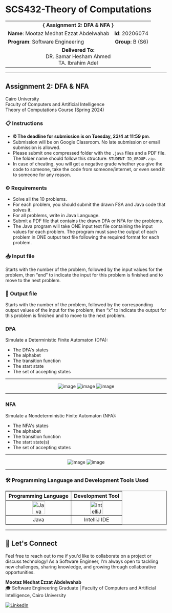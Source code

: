 # SCS432-Theory of Computations

<div align="center">
  <table width="100%">
    <tr>
      <td colspan="2" align="center"><strong>{ Assignment 2: DFA & NFA }</strong></td>
    </tr>
    <tr>
      <td align="left"><strong>Name</strong>: Mootaz Medhat Ezzat Abdelwahab</td>
      <td align="right"><strong>Id</strong>: 20206074</td>
    </tr>
    <tr>
      <td align="left"><strong>Program</strong>: Software Engineering</td>
      <td align="right"><strong>Group</strong>: B (S6)</td>
    </tr>
    <tr>
      <td align="center" colspan="2"><strong>Delivered To:</strong><br>DR. Samar Hesham Ahmed<br>TA. Ibrahim Adel</td>
    </tr>
  </table>
</div>

---

## Assignment 2: DFA & NFA

Cairo University  
Faculty of Computers and Artificial Intelligence  
Theory of Computations Course (Spring 2024) 

### 📋 Instructions

- **⏰ The deadline for submission is on Tuesday, 23/4 at 11:59 pm**.
- Submission will be on Google Classroom. No late submission or email submission is allowed.
- Please submit one compressed folder with the `.java` files and a PDF file. The folder name should follow this structure: `STUDENT-ID_GROUP.zip`.
- In case of cheating, you will get a negative grade whether you give the code to someone, take the code from someone/internet, or even send it to someone for any reason.

### ⚙️ Requirements

- Solve all the 10 problems.
- For each problem, you should submit the drawn FSA and Java code that solves it.
- For all problems, write in Java Language.
- Submit a PDF file that contains the drawn DFA or NFA for the problems.
- The Java program will take ONE input text file containing the input values for each problem. The program must save the output of each problem in ONE output text file following the required format for each problem.

### 📥 Input file

Starts with the number of the problem, followed by the input values for the problem, then “end” to indicate the input for this problem is finished and to move to the next problem.

### 📄 Output file

Starts with the number of the problem, followed by the corresponding output values of the input for the problem, then “x” to indicate the output for this problem is finished and to move to the next problem.

### DFA

Simulate a Deterministic Finite Automaton (DFA):

- The DFA's states
- The alphabet
- The transition function
- The start state
- The set of accepting states

---

<div align="center">
  <img src="https://github.com/user-attachments/assets/385b0559-9d67-4b23-bd6e-43a5b1267eba" alt="image">
  <img src="https://github.com/user-attachments/assets/af1e9d3e-882c-40fa-8f96-44747907c6ca" alt="image">
  <img src="https://github.com/user-attachments/assets/2e822b7c-0262-4500-9c73-e8bf1c45f0cd" alt="image">
</div>

---

### NFA

Simulate a Nondeterministic Finite Automaton (NFA):

- The NFA's states
- The alphabet
- The transition function
- The start state(s)
- The set of accepting states

---

<div align="center">
  <img src="https://github.com/user-attachments/assets/1a5fc7cb-aeaf-4d04-8d71-8fd573f8827d" alt="image">
  <img src="https://github.com/user-attachments/assets/04e16b0b-8fdd-471a-a235-9d9c2a066bd6" alt="image">
</div>

---

### 🛠️ Programming Language and Development Tools Used

<table align="center" border="1" cellpadding="10">
  <thead>
    <tr>
      <th>Programming Language</th>
      <th>Development Tool</th>
    </tr>
  </thead>
  <tbody>
    <tr>
      <td align="center">
        <img src="https://cdn.jsdelivr.net/gh/devicons/devicon/icons/java/java-original.svg" title="Java" alt="Java" width="40" height="40"/>
      </td>
      <td align="center">
        <img src="https://github.com/user-attachments/assets/9a33949e-43a8-4bcf-9151-a382ae05bd3a" title="IntelliJ" alt="IntelliJ" width="40" height="40"/>
      </td>
    </tr>
    <tr>
      <td align="center">
        Java
      </td>
      <td align="center">
        IntelliJ IDE
      </td>
    </tr>
  </tbody>
</table>

---

## 💬 Let's Connect
Feel free to reach out to me if you'd like to collaborate on a project or discuss technology! As a Software Engineer, I'm always open to tackling new challenges, sharing knowledge, and growing through collaborative opportunities.

**Mootaz Medhat Ezzat Abdelwahab**  
🎓 Software Engineering Graduate | Faculty of Computers and Artificial Intelligence, Cairo University  

[![LinkedIn](https://img.shields.io/badge/LinkedIn-0077B5?style=for-the-badge&logo=linkedin&logoColor=white)](https://www.linkedin.com/in/mootaz-medhat-ezzat-abdelwahab-377a60244)
